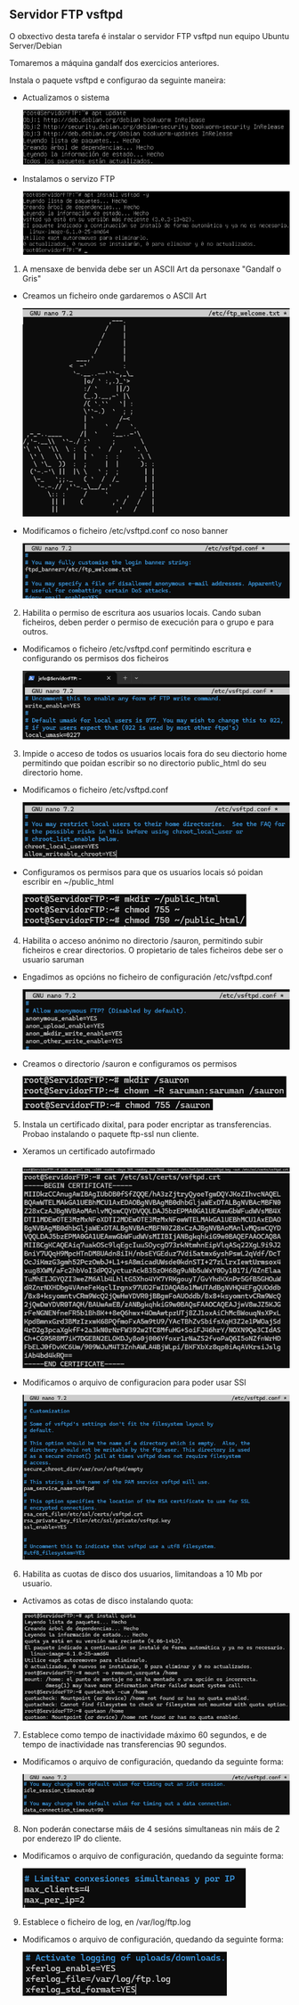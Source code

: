 ## Servidor FTP vsftpd

O obxectivo desta tarefa é instalar o servidor FTP vsftpd nun equipo Ubuntu Server/Debian

Tomaremos a máquina gandalf dos exercicios anteriores.

Instala o paquete vsftpd e configurao da seguinte maneira:   
    
- Actualizamos o sistema

    ![imaxe1](imaxes/solapt0.1.png)

- Instalamos o servizo FTP

    ![imaxe2](imaxes/solapt0.2.png)

1. A mensaxe de benvida debe ser un ASCII Art da personaxe "Gandalf o Gris"

- Creamos un ficheiro onde gardaremos o ASCII Art

    ![imaxe3](imaxes/solapt1.1.png)

- Modificamos o ficheiro /etc/vsftpd.conf co noso banner

    ![imaxe4](imaxes/solapt1.2.png)

2. Habilita o permiso de escritura aos usuarios locais. Cando suban ficheiros, deben perder o permiso de execución para o grupo e para outros.

- Modificamos o ficheiro /etc/vsftpd.conf permitindo escritura e configurando os permisos dos ficheiros

    ![imaxe5](imaxes/solapt2.1.png)
3. Impide o acceso de todos os usuarios locais fora do seu diectorio home permitindo que poidan escribir so no directorio public_html do seu directorio home.

- Modificamos o ficheiro /etc/vsftpd.conf

    ![imaxe6](imaxes/solapt3.1.png)

- Configuramos os permisos para que os usuarios locais só poidan escribir en ~/public_html

    ![imaxe7](imaxes/solapt3.2.png)

4. Habilita o acceso anónimo no directorio /sauron, permitindo subir ficheiros e crear directorios. O propietario de tales ficheiros debe ser o usuario saruman

- Engadimos as opcións no ficheiro de configuración /etc/vsftpd.conf

    ![imaxe8](imaxes/solapt4.1.png)

- Creamos o directorio /sauron e configuramos os permisos

    ![imaxe9](imaxes/solapt4.2.1.png)
    ![imaxe10](imaxes/solapt4.2.2.png)

5. Instala un certificado dixital, para poder encriptar as transferencias. Probao instalando o paquete ftp-ssl nun cliente.

- Xeramos un certificado autofirmado

    ![imaxe11](imaxes/solapt5.1.1.png)
    ![imaxe12](imaxes/solapt5.1.2.png)

- Modificamos o arquivo de configuracion para poder usar SSl

    ![imaxe13](imaxes/solapt5.2.png)

6. Habilita as cuotas de disco dos usuarios, limitandoas a 10 Mb por usuario.

- Activamos as cotas de disco instalando quota:

    ![imaxe14](imaxes/solapt6.1.png)


7. Establece como tempo de inactividade máximo 60 segundos, e de tempo de inactividade nas transferencias 90 segundos.

- Modificamos o arquivo de configuración, quedando da seguinte forma:

    ![imaxe15](imaxes/solapt7.1.png)

8. Non poderán conectarse máis de 4 sesións simultaneas nin máis de 2 por enderezo IP do cliente.

- Modificamos o arquivo de configuración, quedando da seguinte forma:

    ![imaxe16](imaxes/solapt8.1.png)

9. Establece o ficheiro de log, en /var/log/ftp.log

- Modificamos o arquivo de configuración, quedando da seguinte forma:

    ![imaxe17](imaxes/solapt9.1.png)